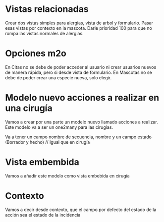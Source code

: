 # Vistas relacionadas

Crear dos vistas simples para alergias, vista de arbol y formulario.
Pasar esas vistas por contexto en la mascota.
Darle prioridad 100 para que no rompa las vistas normales de alergias.

# Opciones m2o

En Citas no se debe de poder acceder al usuario ni crear usuarios nuevos de manera rápida, pero si desde vista de formulario.
En Mascotas no se debe de poder crear una especie nueva, solo elegir.

# Modelo nuevo acciones a realizar en una cirugía

Vamos a crear por una parte un modelo nuevo llamado acciones a realizar. Este modelo va a ser un one2many para las cirugías.

Va a tener un campo nombre de secuencia, nombre y un campo estado (Borrador y hecho) // Igual que en cirugía

# Vista embembida

Vamos a añadir este modelo como vista embebida en cirugía

# Contexto

Vamos a decir desde contexto, que el campo por defecto del estado de la acción sea el estado de la incidencia

